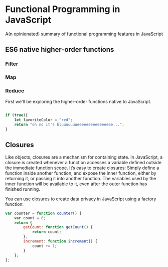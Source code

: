 # Functional Programming in JavaScript

A(n opinionated) summary of functional programming features in JavaScript

## ES6 native higher-order functions

### Filter

### Map

### Reduce

First we'll be exploring the higher-order functions native to JavaScript.

```javascript

if (true){
    let favoriteColor = "red";
    return "oh no it's bluuuuuuueeeeeeeeeeeeeeee...";
}

```

## Closures
Like objects, closures are a mechanism for containing state. In JavaScript, a closure is created whenever a function accesses a variable defined outside the immediate function scope. It’s easy to create closures: Simply define a function inside another function, and expose the inner function, either by returning it, or passing it into another function. The variables used by the inner function will be available to it, even after the outer function has finished running.

You can use closures to create data privacy in JavaScript using a factory function:
```javascript
var counter = function counter() {
    var count = 0;
    return {
        getCount: function getCount() {
            return count;
        },
        increment: function increment() {
            count += 1;
        }
    };
};
```
